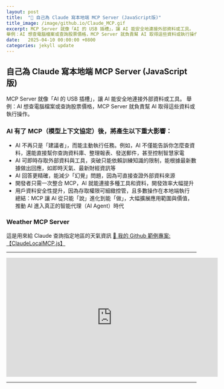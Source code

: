 ```yaml
---
layout: post
title:  "🔗 自己為 Claude 寫本地端 MCP Server (JavaScript版)"
title_image: /image/github.io/Claude_MCP.gif
excerpt: MCP Server 就像「AI 的 USB 插槽」，讓 AI 能安全地連接外部資料或工具。
舉例：AI 想查電腦檔案或查詢股票價格，MCP Server 就負責幫 AI 取得這些資料或執行操作。
date:   2025-04-10 00:00:00 +0800
categories: jekyll update
---
```


## 自己為 Claude 寫本地端 MCP Server (JavaScript版)
MCP Server 就像「AI 的 USB 插槽」，讓 AI 能安全地連接外部資料或工具。
舉例：AI 想查電腦檔案或查詢股票價格，MCP Server 就負責幫 AI 取得這些資料或執行操作。

### AI 有了 MCP（模型上下文協定）後，將產生以下重大影響：

- AI 不再只是「建議者」，而能主動執行任務。例如，AI 不僅能告訴你怎麼查資料，還能直接幫你查詢資料庫、整理報表、發送郵件，甚至控制智慧家電  
- AI 可即時存取外部資料與工具，突破只能依賴訓練知識的限制，能根據最新數據做出回應，如即時天氣、最新財經資訊等  
- AI 回答更精確，能減少「幻覺」問題，因為可直接查證外部資料來源  
- 開發者只需一次整合 MCP，AI 就能連接多種工具和資料，開發效率大幅提升  
- 用戶資料安全性提升，因為存取權限可細緻控管，且多數操作在本地端執行  
總結：MCP 讓 AI 從只能「說」進化到能「做」，大幅擴展應用範圍與價值，推動 AI 進入真正的智能代理（AI Agent）時代  

### Weather MCP Server
這是用來給 Claude 查詢指定地區的天氣資訊
[🔗 我的 Github 範例專案: 【ClaudeLocalMCP.js】](https://github.com/chiisen/ClaudeLocalMCP.js)

---

<iframe width="560" height="315" src="https://www.youtube.com/embed/8qWqWpy5SG0" frameborder="0" allowfullscreen></iframe>

---